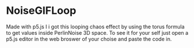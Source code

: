 # NoiseGIFLoop 
Made with p5.js
I i got this looping chaos effect by using the torus formula to get values inside PerlinNoise 3D space.
To see it for your self just open a p5.js editor in the web broswer of your choise and paste the code in.

